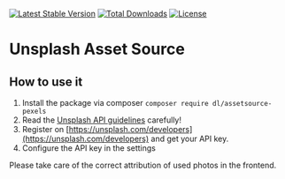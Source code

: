 [![Latest Stable Version](https://poser.pugx.org/dl/assetsource-unsplash/v/stable)](https://packagist.org/packages/dl/assetsource-unsplash) [![Total Downloads](https://poser.pugx.org/dl/assetsource-unsplash/downloads)](https://packagist.org/packages/dl/assetsource-unsplash) [![License](https://poser.pugx.org/dl/assetsource-unsplash/license)](https://packagist.org/packages/dl/assetsource-unsplash)

# Unsplash Asset Source

## How to use it

1. Install the package via composer `composer require dl/assetsource-pexels`
2. Read the [Unsplash API guidelines](https://medium.com/unsplash/unsplash-api-guidelines-28e0216e6daa) carefully!
3. Register on [https://unsplash.com/developers](https://unsplash.com/developers) and get your API key.
4. Configure the API key in the settings

Please take care of the correct attribution of used photos in the frontend. 
